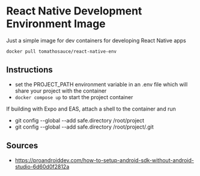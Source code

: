 # React Native Development Environment Image

Just a simple image for dev containers for developing React Native apps

`docker pull tomathosauce/react-native-env`

## Instructions
- set the PROJECT_PATH environment variable in an .env file which will share your project with the container
- `docker compose up` to start the project container

If building with Expo and EAS, attach a shell to the container and run
- git config --global --add safe.directory /root/project
- git config --global --add safe.directory /root/project/.git

## Sources
- https://proandroiddev.com/how-to-setup-android-sdk-without-android-studio-6d60d0f2812a